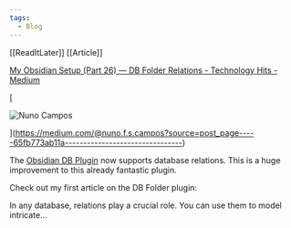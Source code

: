 ```yaml
---
tags:
  - Blog
---
```

[[ReadItLater]] [[Article]]

[My Obsidian Setup (Part 26) — DB Folder Relations - Technology Hits - Medium](https://medium.com/technology-hits/my-obsidian-setup-part-26-db-folder-relations-65fb773ab11a)

[

![Nuno Campos](https://miro.medium.com/v2/resize:fill:96:96/1*3j603cCbPpsU2PBQ7nEg1A.png)



](https://medium.com/@nuno.f.s.campos?source=post_page-----65fb773ab11a--------------------------------)

The [Obsidian DB Plugin](https://github.com/RafaelGB/obsidian-db-folder) now supports database relations. This is a huge improvement to this already fantastic plugin.

Check out my first article on the DB Folder plugin:

In any database, relations play a crucial role. You can use them to model intricate…